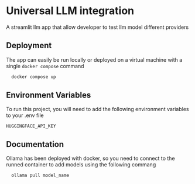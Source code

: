 
# Universal LLM integration

A streamlit llm app that allow developer to test llm model different providers


## Deployment

The app can easily be run locally or deployed on a virtual machine with a single `docker compose` command

```bash
  docker compose up
```


## Environment Variables

To run this project, you will need to add the following environment variables to your .env file

`HUGGINGFACE_API_KEY`


## Documentation

Ollama has been deployed with docker, so you need to connect to the runned container to add models using the following commang


```bash
  ollama pull model_name
```

